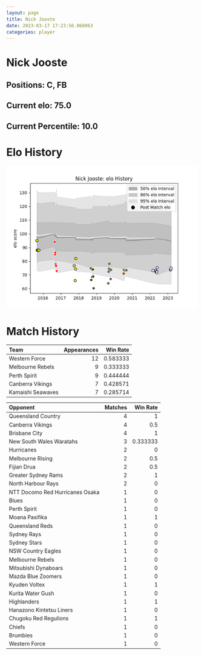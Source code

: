 ```yaml
---  
layout: page  
title: Nick Jooste  
date: 2023-03-17 17:23:56.068963  
categories: player  
---
```

# Nick Jooste

## Positions: C, FB

## Current elo: 75.0

## Current Percentile: 10.0

# Elo History


![elo history](history_NickJooste.png)
# Match History


| Team              |   Appearances |   Win Rate |
|:------------------|--------------:|-----------:|
| Western Force     |            12 |   0.583333 |
| Melbourne Rebels  |             9 |   0.333333 |
| Perth Spirit      |             9 |   0.444444 |
| Canberra Vikings  |             7 |   0.428571 |
| Kamaishi Seawaves |             7 |   0.285714 |

| Opponent                        |   Matches |   Win Rate |
|:--------------------------------|----------:|-----------:|
| Queensland Country              |         4 |   1        |
| Canberra Vikings                |         4 |   0.5      |
| Brisbane City                   |         4 |   1        |
| New South Wales Waratahs        |         3 |   0.333333 |
| Hurricanes                      |         2 |   0        |
| Melbourne Rising                |         2 |   0.5      |
| Fijian Drua                     |         2 |   0.5      |
| Greater Sydney Rams             |         2 |   1        |
| North Harbour Rays              |         2 |   0        |
| NTT Docomo Red Hurricanes Osaka |         1 |   0        |
| Blues                           |         1 |   0        |
| Perth Spirit                    |         1 |   0        |
| Moana Pasifika                  |         1 |   1        |
| Queensland Reds                 |         1 |   0        |
| Sydney Rays                     |         1 |   0        |
| Sydney Stars                    |         1 |   0        |
| NSW Country Eagles              |         1 |   0        |
| Melbourne Rebels                |         1 |   0        |
| Mitsubishi Dynaboars            |         1 |   0        |
| Mazda Blue Zoomers              |         1 |   0        |
| Kyuden Voltex                   |         1 |   1        |
| Kurita Water Gush               |         1 |   0        |
| Highlanders                     |         1 |   1        |
| Hanazono Kintetsu Liners        |         1 |   0        |
| Chugoku Red Regulions           |         1 |   1        |
| Chiefs                          |         1 |   0        |
| Brumbies                        |         1 |   0        |
| Western Force                   |         1 |   0        |